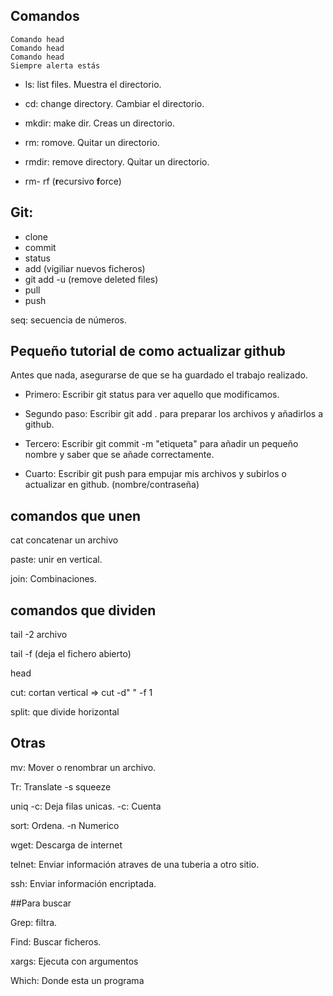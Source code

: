 ## Comandos

```
Comando head
Comando head
Comando head
Siempre alerta estás 
```

- ls: list files. Muestra el directorio.

- cd: change directory. Cambiar el directorio.

- mkdir: make dir. Creas un directorio.

- rm: romove. Quitar un directorio.

- rmdir: remove directory. Quitar un directorio.

- rm- rf (**r**ecursivo **f**orce)

## Git: 

- clone 
- commit 
- status
- add (vigiliar nuevos ficheros) 
- git add -u (remove deleted files)
- pull
- push

seq: secuencia de números.

## Pequeño tutorial de como actualizar github

Antes que nada, asegurarse de que se ha guardado el trabajo realizado.

- Primero: Escribir git status para ver aquello que modificamos.

- Segundo paso: Escribir git add . para preparar los archivos y añadirlos a github.

- Tercero: Escribir git commit -m "etiqueta" para añadir un pequeño nombre y saber que se añade correctamente.

- Cuarto: Escribir git push para empujar mis archivos y subirlos o actualizar en github. (nombre/contraseña)


## comandos que unen

cat concatenar un archivo

paste: unir en vertical.

join: Combinaciones.

## comandos que dividen

tail -2 archivo

tail -f (deja el fichero abierto)

head

cut: cortan vertical => cut -d" " -f 1

split: que divide horizontal

## Otras

mv: Mover o renombrar un archivo.

Tr: Translate
	-s squeeze

uniq -c: Deja filas unicas. -c: Cuenta

sort: Ordena. -n Numerico

wget: Descarga de internet

telnet: Enviar información atraves de una tuberia a otro sitio.

ssh: Enviar información encriptada.

##Para buscar 

Grep: filtra.

Find: Buscar ficheros.

xargs: Ejecuta con argumentos

Which: Donde esta un programa
